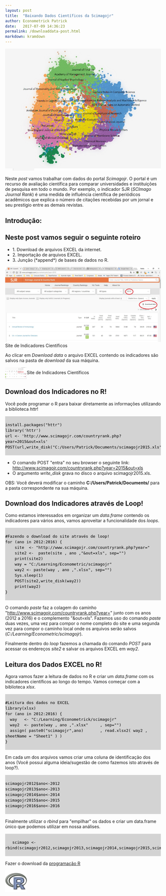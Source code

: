 ```yaml
---
layout: post
title:  "Baixando Dados Científicos da Scimagojr"
author: Econometrick Patrick
date:   2017-07-09 14:36:23
permalink: /downloaddata-post.html
markdown: kramdown
---
```


<span class="image featured"><img src="/images/pic06.jpg" alt="Scimagojr"></span>


Neste *post* vamos trabalhar com dados do portal _Scimagojr_. O portal é um recurso de avaliação científica para comparar universidades e instituições de pesquisa em todo o mundo. Por exemplo, o indicador SJR (*SCImago Journal Rank*) é uma medida de influência científica de periódicos acadêmicos que explica o número de citações recebidas por um jornal e seu prestígio entre as demais revistas. 


## Introdução: 

<h2>Neste post vamos seguir o seguinte roteiro</h2>
<ul>
  <li>1. Download de arquivos EXCEL da internet.</li>
  <li>2. Importação de arquivos EXCEL.</li>
  <li>3. Junção (*append*) de bases de dados no R.</li>
</ul>  


<span class="image featured"><img src="/images/scimagojr.jpg" alt="">Site de Indicadores Científicos</span>

Ao clicar em _Download data_ o arquivo EXCEL contendo os indicadores são salvos na pasta de _download_ da sua máquina.


<span class="image featured"><img src="/images/copiar%20endereco.png" alt="" style="max-width: 70px; height: auto;text-align:center; vertical-align:middle">Site de Indicadores Científicos</span>

## Download dos Indicadores no R!

Você pode programar o R para baixar diretamente as informações utilizando a biblioteca *httr*! 


<pre style="background-color:LIGHTGRAY; font-size:15px; color:black;">
  <code>
install.packages("httr")
library('httr')
url <- 'http://www.scimagojr.com/countryrank.php?year=2015&out=xls'
POST(url,write_disk("C:/Users/Patrick/Documents/scimagojr2015.xls"))
  </code>
</pre>


- O comando POST "entra" no seu browser o seguinte link: http://www.scimagojr.com/countryrank.php?year=2015&out=xls
- O argumento *write_disk* grava no disco o arquivo scimagojr2015.xls.

OBS: Você deverá modificar o caminho **C:/Users/Patrick/Documents/** para a pasta correspondente na sua máquina. 

## Download dos Indicadores através de Loop!

Como estamos interessados em organizar um *data.frame* contendo os indicadores para vários anos, vamos aproveitar a funcionalidade dos _loops_.

<pre style="background-color:LIGHTGRAY; font-size:15px; color:black;">
  <code>
#Fazendo o download do site através de loop!
for (ano in 2012:2016) {
    site  <- "http://www.scimagojr.com/countryrank.php?year="
    site2 <-  paste(site , ano ,"&out=xls", sep="")
    print(site2)
    way = "C:/Learning/Econometric/scimagojr"
    way2 <- paste(way , ano ,".xlsx", sep="")
    Sys.sleep(1)
    POST(site2,write_disk(way2))
    print(way2)
}
  </code>
</pre>


O comando *paste* faz a colagem do caminho "http://www.scimagojr.com/countryrank.php?year=" junto com os anos (2012 a 2016) e o complemento "&out=xls". Fazemos uso do comando *paste* duas vezes, uma vez para compor o nome completo do site e uma segunda vez para compor o caminho local onde os arquivos serão salvos (*C:/Learning/Econometric/scimagojr*).


Finalmente dentro do *loop* fazemos a chamada do comando *POST* para acessar os endereços *site2* e salvar os arquivos EXCEL em *way2*.


## Leitura dos Dados EXCEL no R!

Agora vamos fazer a leitura de dados no R e criar um *data.frame* com os indicadores científicos ao longo do tempo. Vamos começar com a biblioteca *xlsx*.

<pre style="background-color:LIGHTGRAY; font-size:15px; color:black;">
  <code>
#Leitura dos dados no EXCEL
library(xlsx)
for (ano in 2012:2016) {
  way   <- "C:/Learning/Econometrick/scimagojr"
  way2  <- paste(way , ano ,".xlsx"     , sep="")
  assign( paste0("scimagojr",ano)       , read.xlsx2( way2 , sheetName = "Sheet1" ) ) 
}
  </code>
</pre>

Em cada um dos arquivos vamos criar uma coluna de identificação dos anos (Você possui alguma ideia/sugestão de como fazemos isto através de loop?).


<pre style="background-color:LIGHTGRAY; font-size:15px; color:black;">
  <code>
scimagojr2012$ano<-2012
scimagojr2013$ano<-2013
scimagojr2014$ano<-2014
scimagojr2015$ano<-2015
scimagojr2016$ano<-2016
  </code>
</pre>


Finalmente utilizar o *rbind* para "empilhar" os dados e criar um data.frame único que podemos utilizar em nossa análises.

<pre style="background-color:LIGHTGRAY; font-size:15px; color:black;">
  <code>
   scimago <- rbind(scimagojr2012,scimagojr2013,scimagojr2014,scimagojr2015,scimagojr2016)
  </code>
</pre>



Fazer o download da [programação R](https://github.com/econometrick/econometrick.github.io/blob/master/R/scimagojr_httr.R)

<span class="image featured"><img src="/images/r-project-logo.jpg" alt="R" style="max-width: 70px; height: auto;text-align:center; vertical-align:middle"/></span>

